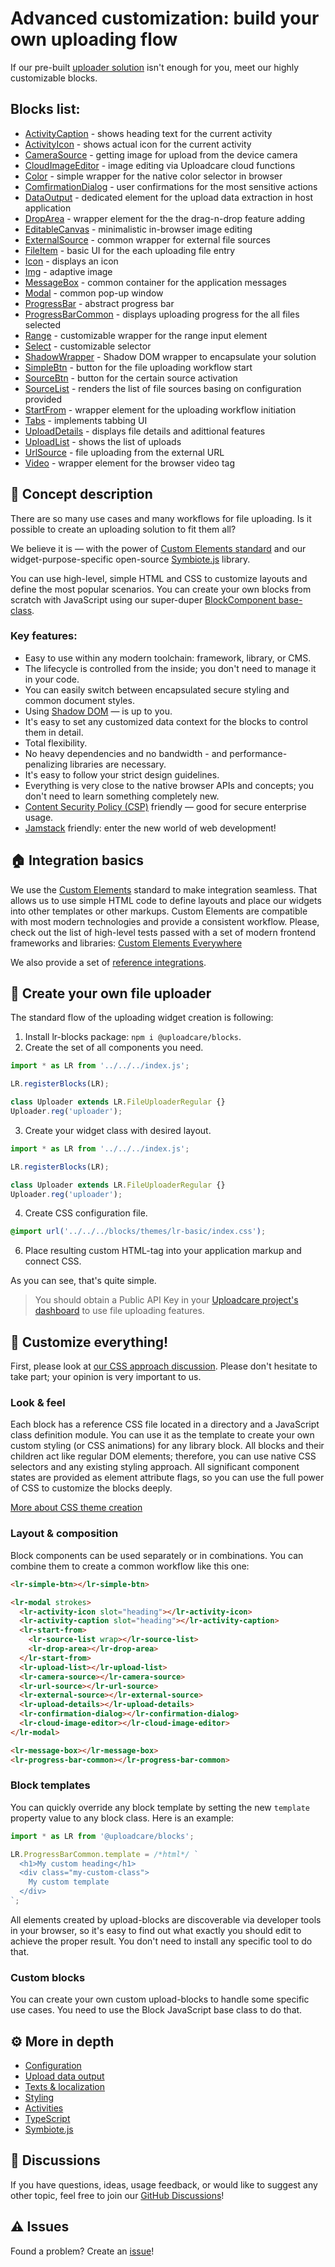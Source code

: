 # Advanced customization: build your own uploading flow

If our pre-built <a href="/components/file-uploader/">uploader solution</a> isn't enough for you, meet our highly customizable blocks.

## Blocks list:

- [ActivityCaption](./ActivityCaption/) - shows heading text for the current activity
- [ActivityIcon](./ActivityIcon/) - shows actual icon for the current activity
- [CameraSource](./CameraSource/) - getting image for upload from the device camera
- [CloudImageEditor](./CloudImageEditor/) - image editing via Uploadcare cloud functions
- [Color](./Color/) - simple wrapper for the native color selector in browser
- [ComfirmationDialog](./ConfirmationDialog/) - user confirmations for the most sensitive actions
- [DataOutput](./DataOutput/) - dedicated element for the upload data extraction in host application
- [DropArea](./DropArea/) - wrapper element for the the drag-n-drop feature adding
- [EditableCanvas](./EditableCanvas/) - minimalistic in-browser image editing
- [ExternalSource](./ExternalSource/) - common wrapper for external file sources
- [FileItem](./FileItem/) - basic UI for the each uploading file entry
- [Icon](./Icon/) - displays an icon
- [Img](./Img/) - adaptive image
- [MessageBox](./MessageBox/) - common container for the application messages
- [Modal](./Modal/) - common pop-up window
- [ProgressBar](./ProgressBar/) - abstract progress bar
- [ProgressBarCommon](./ProgressBarCommon/) - displays uploading progress for the all files selected
- [Range](./Range/) - customizable wrapper for the range input element
- [Select](./Select/) - customizable selector
- [ShadowWrapper](./ShadowWrapper/) - Shadow DOM wrapper to encapsulate your solution
- [SimpleBtn](./SimpleBtn/) - button for the file uploading workflow start
- [SourceBtn](./SourceBtn/) - button for the certain source activation
- [SourceList](./SourceList/) - renders the list of file sources basing on configuration provided
- [StartFrom](./StartFrom/) - wrapper element for the uploading workflow initiation
- [Tabs](./Tabs/) - implements tabbing UI
- [UploadDetails](./UploadDetails/) - displays file details and adittional features
- [UploadList](./UploadList/) - shows the list of uploads
- [UrlSource](./UrlSource/) - file uploading from the external URL
- [Video](./Video/) - wrapper element for the browser video tag

## 🍰 Concept description

There are so many use cases and many workflows for file uploading.
Is it possible to create an uploading solution to fit them all?

We believe it is — with the power of <a target="_blank" href="https://developer.mozilla.org/en-US/docs/Web/Web_Components/Using_custom_elements">Custom Elements standard</a> and our widget-purpose-specific open-source <a target="_blank" href="https://github.com/symbiotejs/symbiote.js">Symbiote.js</a> library.

You can use high-level, simple HTML and CSS to customize layouts and define the most popular scenarios.
You can create your own blocks from scratch with JavaScript using our super-duper <a target="_blank" href="https://github.com/uploadcare/blocks/blob/main/docs/block-component/index.htm">BlockComponent base-class</a>.

### Key features:

- Easy to use within any modern toolchain: framework, library, or CMS.
- The lifecycle is controlled from the inside; you don't need to manage it in your code.
- You can easily switch between encapsulated secure styling and common document styles.
- Using <a target="_blank" href="https://developer.mozilla.org/en-US/docs/Web/Web_Components/Using_shadow_DOM">Shadow DOM</a> — is up to you.
- It's easy to set any customized data context for the blocks to control them in detail.
- Total flexibility.
- No heavy dependencies and no bandwidth - and performance-penalizing libraries are necessary.
- It's easy to follow your strict design guidelines.
- Everything is very close to the native browser APIs and concepts; you don't need to learn something completely new.
- <a target="_blank" href="https://developer.mozilla.org/en-US/docs/Web/HTTP/CSP">Content Security Policy (CSP)</a> friendly — good for secure enterprise usage.
- <a target="_blank" href="https://jamstack.org/">Jamstack</a> friendly: enter the new world of web development!

<re-htm src="../assets/htm/upload-blocks-demo.htm"></re-htm>

## 🏠 Integration basics

We use the <a target="_blank" href="https://developer.mozilla.org/en-US/docs/Web/Web_Components/Using_custom_elements">Custom Elements</a> standard to make integration seamless.
That allows us to use simple HTML code to define layouts and place our widgets into other templates or other markups. Custom Elements are compatible with most modern technologies and provide a consistent workflow. Please, check out the list of high-level tests passed with a set of modern frontend frameworks and libraries: <a target="_blank" href="https://custom-elements-everywhere.com/">Custom Elements Everywhere</a>

We also provide a set of <a target="_blank" href="https://github.com/uploadcare/upload-blocks-examples">reference integrations</a>.

## 🚀 Create your own file uploader

The standard flow of the uploading widget creation is following:

1. Install lr-blocks package: `npm i @uploadcare/blocks`.
2. Create the set of all components you need.

```js
import * as LR from '../../../index.js';

LR.registerBlocks(LR);

class Uploader extends LR.FileUploaderRegular {}
Uploader.reg('uploader');
```

3. Create your widget class with desired layout.

```js
import * as LR from '../../../index.js';

LR.registerBlocks(LR);

class Uploader extends LR.FileUploaderRegular {}
Uploader.reg('uploader');
```

4. Create CSS configuration file.

```css
@import url('../../../blocks/themes/lr-basic/index.css');
```

6. Place resulting custom HTML-tag into your application markup and connect CSS.

As you can see, that's quite simple.

> You should obtain a Public API Key in your <a target="_blank" href="https://app.uploadcare.com/">Uploadcare project's dashboard</a> to use file uploading features.

## 🎨 Customize everything!

First, please look at <a target="_blank" href="https://github.com/uploadcare/blocks/discussions/18">our CSS approach discussion</a>.
Please don't hesitate to take part; your opinion is very important to us.

### Look & feel

Each block has a reference CSS file located in a directory and a JavaScript class definition module.
You can use it as the template to create your own custom styling (or CSS animations) for any library block.
All blocks and their children act like regular DOM elements; therefore, you can use native CSS selectors and any existing styling approach.
All significant component states are provided as element attribute flags, so you can use the full power of CSS to customize the blocks deeply.

[More about CSS theme creation](./themes/lr-basic/)

### Layout & composition

Block components can be used separately or in combinations.
You can combine them to create a common workflow like this one:

```html
<lr-simple-btn></lr-simple-btn>

<lr-modal strokes>
  <lr-activity-icon slot="heading"></lr-activity-icon>
  <lr-activity-caption slot="heading"></lr-activity-caption>
  <lr-start-from>
    <lr-source-list wrap></lr-source-list>
    <lr-drop-area></lr-drop-area>
  </lr-start-from>
  <lr-upload-list></lr-upload-list>
  <lr-camera-source></lr-camera-source>
  <lr-url-source></lr-url-source>
  <lr-external-source></lr-external-source>
  <lr-upload-details></lr-upload-details>
  <lr-confirmation-dialog></lr-confirmation-dialog>
  <lr-cloud-image-editor></lr-cloud-image-editor>
</lr-modal>

<lr-message-box></lr-message-box>
<lr-progress-bar-common></lr-progress-bar-common>
```

### Block templates

You can quickly override any block template by setting the new `template` property value to any block class. Here is an example:

```js
import * as LR from '@uploadcare/blocks';

LR.ProgressBarCommon.template = /*html*/ `
  <h1>My custom heading</h1>
  <div class="my-custom-class">
    My custom template
  </div>
`;
```

All elements created by upload-blocks are discoverable via developer tools in your browser, so it's easy to find out what exactly you should edit to achieve the proper result. You don't need to install any specific tool to do that.

### Custom blocks

You can create your own custom upload-blocks to handle some specific use cases. You need to use the Block JavaScript base class to do that.

## ⚙️ More in depth

- [Configuration](../get-started/configuration/)
- [Upload data output](../docs/output/)
- [Texts & localization](../get-started/localization/)
- [Styling](../blocks/themes/lr-basic/)
- [Activities](../docs/activities/)
- [TypeScript](../docs/typescript/)
- <a target="_blank" href="https://github.com/symbiotejs/symbiote.js">Symbiote.js</a>

## 💬 Discussions

If you have questions, ideas, usage feedback, or would like to suggest any other topic, feel free to join our <a target="_blank" href="https://github.com/uploadcare/jsdk/discussions/categories/upload-blocks">GitHub Discussions</a>!

## ⚠️ Issues

Found a problem? Create an <a href="https://github.com/uploadcare/jsdk/issues" target="_blank">issue</a>!
